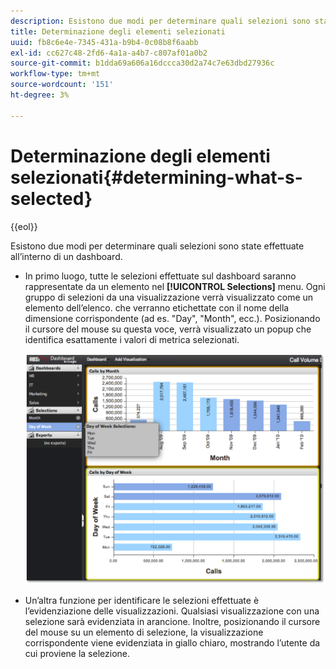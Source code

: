 ```yaml
---
description: Esistono due modi per determinare quali selezioni sono state effettuate all’interno di un dashboard.
title: Determinazione degli elementi selezionati
uuid: fb8c6e4e-7345-431a-b9b4-0c08b8f6aabb
exl-id: cc627c48-2fd6-4a1a-a4b7-c807af01a0b2
source-git-commit: b1dda69a606a16dccca30d2a74c7e63dbd27936c
workflow-type: tm+mt
source-wordcount: '151'
ht-degree: 3%

---
```


# Determinazione degli elementi selezionati{#determining-what-s-selected}

{{eol}}

Esistono due modi per determinare quali selezioni sono state effettuate all’interno di un dashboard.

* In primo luogo, tutte le selezioni effettuate sul dashboard saranno rappresentate da un elemento nel **[!UICONTROL Selections]** menu. Ogni gruppo di selezioni da una visualizzazione verrà visualizzato come un elemento dell’elenco. che verranno etichettate con il nome della dimensione corrispondente (ad es. &quot;Day&quot;, &quot;Month&quot;, ecc.). Posizionando il cursore del mouse su questa voce, verrà visualizzato un popup che identifica esattamente i valori di metrica selezionati.

   ![](assets/selection_identify.png)

* Un’altra funzione per identificare le selezioni effettuate è l’evidenziazione delle visualizzazioni. Qualsiasi visualizzazione con una selezione sarà evidenziata in arancione. Inoltre, posizionando il cursore del mouse su un elemento di selezione, la visualizzazione corrispondente viene evidenziata in giallo chiaro, mostrando l’utente da cui proviene la selezione.
